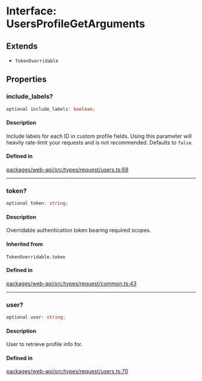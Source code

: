 # Interface: UsersProfileGetArguments

## Extends

- `TokenOverridable`

## Properties

### include\_labels?

```ts
optional include_labels: boolean;
```

#### Description

Include labels for each ID in custom profile fields.
Using this parameter will heavily rate-limit your requests and is not recommended. Defaults to `false`.

#### Defined in

[packages/web-api/src/types/request/users.ts:68](https://github.com/slackapi/node-slack-sdk/blob/c15385ef93ccdde9702f52f7d1f445999203d794/packages/web-api/src/types/request/users.ts#L68)

***

### token?

```ts
optional token: string;
```

#### Description

Overridable authentication token bearing required scopes.

#### Inherited from

`TokenOverridable.token`

#### Defined in

[packages/web-api/src/types/request/common.ts:43](https://github.com/slackapi/node-slack-sdk/blob/c15385ef93ccdde9702f52f7d1f445999203d794/packages/web-api/src/types/request/common.ts#L43)

***

### user?

```ts
optional user: string;
```

#### Description

User to retrieve profile info for.

#### Defined in

[packages/web-api/src/types/request/users.ts:70](https://github.com/slackapi/node-slack-sdk/blob/c15385ef93ccdde9702f52f7d1f445999203d794/packages/web-api/src/types/request/users.ts#L70)
